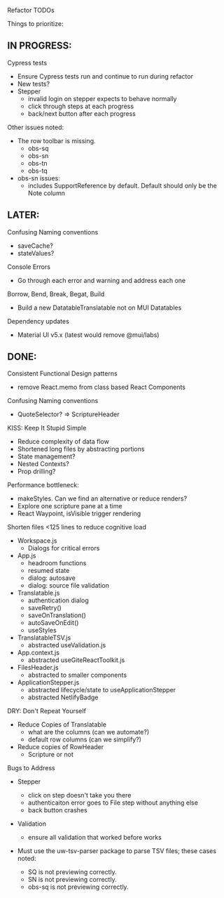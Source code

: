 Refactor TODOs

Things to prioritize:

## IN PROGRESS:

Cypress tests
- Ensure Cypress tests run and continue to run during refactor
- New tests?
- Stepper
  - invalid login on stepper expects to behave normally
  - click through steps at each progress
  - back/next button after each progress

Other issues noted:
- The row toolbar is missing.
  - obs-sq
  - obs-sn
  - obs-tn
  - obs-tq
- obs-sn issues:
  - includes SupportReference by default. Default should only be the Note column

## LATER:

Confusing Naming conventions
- saveCache?
- stateValues?

Console Errors
- Go through each error and warning and address each one

Borrow, Bend, Break, Begat, Build
- Build a new DatatableTranslatable not on MUI Datatables

Dependency updates
- Material UI v5.x (latest would remove @mui/labs)

## DONE:

Consistent Functional Design patterns
- remove React.memo from class based React Components

Confusing Naming conventions
- QuoteSelector? => ScriptureHeader

KISS: Keep It Stupid Simple
- Reduce complexity of data flow
- Shortened long files by abstracting portions
- State management?
- Nested Contexts?
- Prop drilling?

Performance bottleneck:
- makeStyles. Can we find an alternative or reduce renders?
- Explore one scripture pane at a time
- React Waypoint, isVisible trigger rendering

Shorten files <125 lines to reduce cognitive load
- Workspace.js
  - Dialogs for critical errors
- App.js
  - headroom functions
  - resumed state
  - dialog: autosave
  - dialog: source file validation
- Translatable.js
  - authentication dialog
  - saveRetry()
  - saveOnTranslation()
  - autoSaveOnEdit()
  - useStyles
- TranslatableTSV.js
  - abstracted useValidation.js
- App.context.js
  - abstracted useGiteReactToolkit.js
- FilesHeader.js
  - abstracted to smaller components
- ApplicationStepper.js
  - abstracted lifecycle/state to useApplicationStepper
  - abstracted NetlifyBadge

DRY: Don't Repeat Yourself
- Reduce Copies of Translatable
  - what are the columns (can we automate?)
  - default row columns (can we simplify?)
- Reduce copies of RowHeader
  - Scripture or not

Bugs to Address
- Stepper
  - click on step doesn't take you there
  - authenticaiton error goes to File step without anything else
  - back button crashes

- Validation
  - ensure all validation that worked before works

- Must use the uw-tsv-parser package to parse TSV files; these cases noted:
  - SQ is not previewing correctly.
  - SN is not previewing correctly.
  - obs-sq is not previewing correctly.

